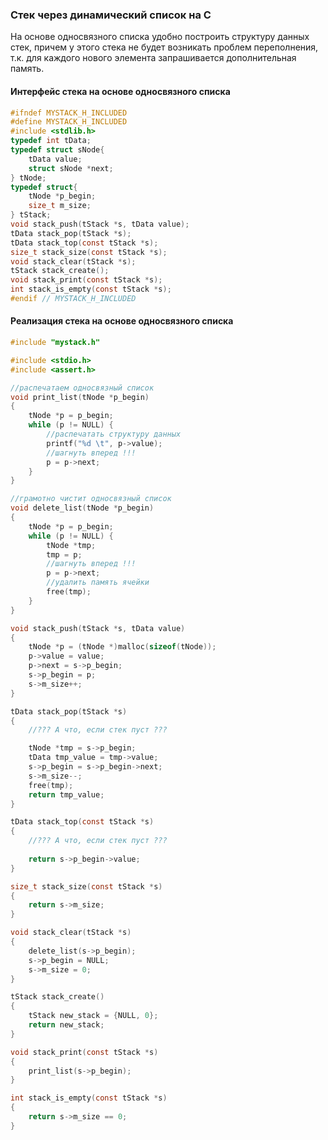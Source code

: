 ### Стек через динамический список на С ###

На основе односвязного списка удобно построить структуру данных стек, причем у этого стека не будет возникать 
проблем переполнения, т.к. для каждого нового элемента запрашивается дополнительная память.

#### Интерфейс стека на основе односвязного списка ####

```c
#ifndef MYSTACK_H_INCLUDED
#define MYSTACK_H_INCLUDED
#include <stdlib.h>
typedef int tData;
typedef struct sNode{
    tData value;
    struct sNode *next;
} tNode;
typedef struct{
    tNode *p_begin;
    size_t m_size;
} tStack;
void stack_push(tStack *s, tData value);
tData stack_pop(tStack *s);
tData stack_top(const tStack *s);
size_t stack_size(const tStack *s);
void stack_clear(tStack *s);
tStack stack_create();
void stack_print(const tStack *s);
int stack_is_empty(const tStack *s);
#endif // MYSTACK_H_INCLUDED
```

#### Реализация стека на основе односвязного списка ####

```c
#include "mystack.h"

#include <stdio.h>
#include <assert.h>

//распечатаем односвязный список
void print_list(tNode *p_begin)
{
    tNode *p = p_begin;
    while (p != NULL) {
        //распечатать структуру данных
        printf("%d \t", p->value);
        //шагнуть вперед !!!
        p = p->next;
    }
}

//грамотно чистит односвязный список
void delete_list(tNode *p_begin)
{
    tNode *p = p_begin;
    while (p != NULL) {
        tNode *tmp;
        tmp = p;
        //шагнуть вперед !!!
        p = p->next;
        //удалить память ячейки
        free(tmp);
    }
}

void stack_push(tStack *s, tData value)
{
    tNode *p = (tNode *)malloc(sizeof(tNode));
    p->value = value;
    p->next = s->p_begin;
    s->p_begin = p;
    s->m_size++;
}

tData stack_pop(tStack *s)
{
    //??? А что, если стек пуст ???

    tNode *tmp = s->p_begin;
    tData tmp_value = tmp->value;
    s->p_begin = s->p_begin->next;
    s->m_size--;
    free(tmp);
    return tmp_value;
}

tData stack_top(const tStack *s)
{
    //??? А что, если стек пуст ???
   
    return s->p_begin->value;
}

size_t stack_size(const tStack *s)
{
    return s->m_size;
}

void stack_clear(tStack *s)
{
    delete_list(s->p_begin);
    s->p_begin = NULL;
    s->m_size = 0;
}

tStack stack_create()
{
    tStack new_stack = {NULL, 0};
    return new_stack;
}

void stack_print(const tStack *s)
{
    print_list(s->p_begin);
}

int stack_is_empty(const tStack *s)
{
    return s->m_size == 0;
}
```
